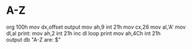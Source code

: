 # A-Z
org 100h
mov dx,offset output
mov ah,9
int 21h
mov cx,26
mov al,'A'
mov dl,al
print:
mov ah,2
int 21h
inc dl
loop print
mov ah,4Ch
int 21h     
output db "A-Z are: $"

